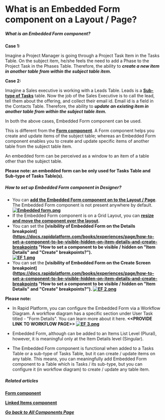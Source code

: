# What is an Embedded Form component on a Layout / Page?

##### **What is an Embedded Form component?**

**Case 1:**

Imagine a Project Manager is going through a Project Task Item in the Tasks Table. On the subject item, he/she feels the need to add a Phase to the Project Task in the Phases Table. Therefore, the ability to ***create a new item in another table from within the subject table item.***

**Case 2:**

Imagine a Sales executive is working with a Leads Table. Leads is a **[Sub-type of Tasks](https://docs.rapidplatform.com/books/glossary/page/inherit-table-sub-type-of "Inherit Table / Sub-Type Of")** table. Now the job of the Sales Executive is to call the lead, tell them about the offering, and collect their email id. Email id is a field in the Contacts Table. Therefore, the ability to ***update an existing item in another table from within the subject table item.***

In both the above cases, Embedded Form component can be used.

This is different from the **[Form component](https://docs.rapidplatform.com/books/experiences/page/what-is-a-form-component-on-a-layout-page "What is a Form Component on a Layout / Page?")**. A Form component helps you create and update items of the subject table; whereas an Embedded Form component enables you to create and update specific items of another table from the subject table item.

An embedded form can be perceived as a window to an item of a table other than the subject table.

**Please note: an embedded form can be only used for Tasks Table and Sub-type of Tasks Table(s).**

##### **How to set up Embedded Form component in Designer?**

- You can **[add the Embedded Form component on to the Layout / Page](https://docs.rapidplatform.com/books/experiences/page/how-to-add-a-component-to-a-layout-page "How to add a component to a Layout / Page?")**. The Embedded Form component is not present anywhere by default. **[![Embedded form.png](https://docs.rapidplatform.com/uploads/images/gallery/2023-11/scaled-1680-/yjogHcwwVxViDSCG-embedded-form.png)](https://docs.rapidplatform.com/uploads/images/gallery/2023-11/yjogHcwwVxViDSCG-embedded-form.png)**
- If the Embedded Form component is on a Grid Layout, you can **[resize and move the component over the layout](https://docs.rapidplatform.com/books/experiences/page/how-to-arrange-a-component-on-grid-layout "How to arrange a component on Grid layout?").**
- You can set the **[visibility of Embedded Form on the Details breakpoint](https://docs.rapidplatform.com/books/experiences/page/how-to-set-a-component-to-be-visible-hidden-on-item-details-and-create-breakpoints "How to set a component to be visible / hidden on "Item Details" and "Create" breakpoints?").   
    [![EF 1.png](https://docs.rapidplatform.com/uploads/images/gallery/2023-11/scaled-1680-/DzOxDI3ZStU8KCn9-ef-1.png)](https://docs.rapidplatform.com/uploads/images/gallery/2023-11/DzOxDI3ZStU8KCn9-ef-1.png)**
- You can set the **[visibility of Embedded Form on the Create Screen breakpoint](https://docs.rapidplatform.com/books/experiences/page/how-to-set-a-component-to-be-visible-hidden-on-item-details-and-create-breakpoints "How to set a component to be visible / hidden on "Item Details" and "Create" breakpoints?"). [![EF 2.png](https://docs.rapidplatform.com/uploads/images/gallery/2023-11/scaled-1680-/sZdWHWQYS5oxHSzq-ef-2.png)](https://docs.rapidplatform.com/uploads/images/gallery/2023-11/sZdWHWQYS5oxHSzq-ef-2.png)**

**Please note:**

- In Rapid Platform, you can configure the Embedded Form via a Workflow Diagram. A workflow diagram has a specific section under User Task titled - "Form Details". You can learn more about it here. **&lt;&lt;PROVIDE LINK TO WORKFLOW PAGE&gt;&gt; [![EF 3.png](https://docs.rapidplatform.com/uploads/images/gallery/2023-11/scaled-1680-/DuMBR8dlmwtmPbLg-ef-3.png)](https://docs.rapidplatform.com/uploads/images/gallery/2023-11/DuMBR8dlmwtmPbLg-ef-3.png)**

- Embedded Form, although can be added to an Items List Level (Plural), however, it is meaningful only at the Item Details level (Singular).

- The Embedded Form component is functional when added to a Tasks Table or a sub-type of Tasks Table, but it can create / update items on any table. This means, you can meaningfully add Embedded Form component to a Table which is Tasks / its sub-type, but you can configure it (in workflow diagram) to create / update any table item.

##### **Related articles**

[**Form component**](https://docs.rapidplatform.com/books/experiences/page/what-is-a-form-component-on-a-layout-page "What is a Form Component on a Layout / Page?")

[**Linked Items component**](https://docs.rapidplatform.com/books/experiences/page/what-is-a-linked-items-component-on-a-layout-page "What is a Linked Items component on a Layout / Page?")

***[Go back to All Components Page](https://docs.rapidplatform.com/books/experiences/page/what-are-the-available-components-for-pages)***